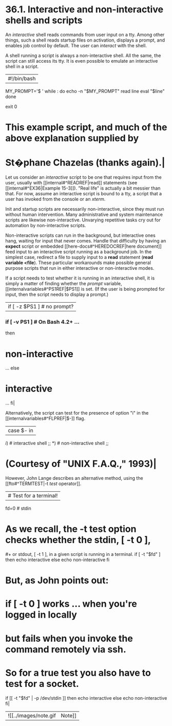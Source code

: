 # 36.1. Interactive and non-interactive shells and scripts

An _interactive_ shell reads commands from user input on a tty. Among other things, such a shell reads startup files on activation, displays a prompt, and enables job control by default. The user can _interact_ with the shell.

A shell running a script is always a non-interactive shell. All the same, the script can still access its tty. It is even possible to emulate an interactive shell in a script.

|   |
|---|
|#!/bin/bash
MY_PROMPT='$ '
while :
do
  echo -n "$MY_PROMPT"
  read line
  eval "$line"
  done

exit 0

# This example script, and much of the above explanation supplied by
# St�phane Chazelas (thanks again).|

Let us consider an _interactive_ script to be one that requires input from the user, usually with [[internal#^READREF|read]] statements (see [[internal#^EX36|Example 15-3]]). "Real life" is actually a bit messier than that. For now, assume an interactive script is bound to a tty, a script that a user has invoked from the console or an _xterm_.

Init and startup scripts are necessarily non-interactive, since they must run without human intervention. Many administrative and system maintenance scripts are likewise non-interactive. Unvarying repetitive tasks cry out for automation by non-interactive scripts.

Non-interactive scripts can run in the background, but interactive ones hang, waiting for input that never comes. Handle that difficulty by having an **expect** script or embedded [[here-docs#^HEREDOCREF|here document]] feed input to an interactive script running as a background job. In the simplest case, redirect a file to supply input to a **read** statement (**read variable <file**). These particular workarounds make possible general purpose scripts that run in either interactive or non-interactive modes.

If a script needs to test whether it is running in an interactive shell, it is simply a matter of finding whether the _prompt_ variable, [[internalvariables#^PS1REF|$PS1]] is set. (If the user is being prompted for input, then the script needs to display a prompt.)

|   |
|---|
|if [ -z $PS1 ] # no prompt?
### if [ -v PS1 ]   # On Bash 4.2+ ...
then
  # non-interactive
  ...
else
  # interactive
  ...
fi|

Alternatively, the script can test for the presence of option "i" in the [[internalvariables#^FLPREF|$-]] flag.

|   |
|---|
|case $- in
*i*)    # interactive shell
;;
*)      # non-interactive shell
;;
# (Courtesy of "UNIX F.A.Q.," 1993)|

However, John Lange describes an alternative method, using the [[fto#^TERMTEST|-t _test_ operator]].

|   |
|---|
|# Test for a terminal!

fd=0   # stdin

#  As we recall, the -t test option checks whether the stdin, [ -t 0 ],
#+ or stdout, [ -t 1 ], in a given script is running in a terminal.
if [ -t "$fd" ]
then
  echo interactive
else
  echo non-interactive
fi


#  But, as John points out:
#    if [ -t 0 ] works ... when you're logged in locally
#    but fails when you invoke the command remotely via ssh.
#    So for a true test you also have to test for a socket.

if [[ -t "$fd" \| -p /dev/stdin ]]
then
  echo interactive
else
  echo non-interactive
fi|

|   |   |
|---|---|
|![[../images/note.gif|Note]]|Scripts may be forced to run in interactive mode with the -i option or with a **#!/bin/bash -i** header. Be aware that this can cause erratic script behavior or show error messages even when no error is present.|

